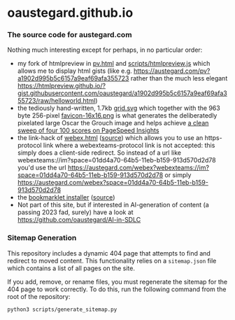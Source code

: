 # oaustegard.github.io
### The source code for austegard.com

Nothing much interesting except for perhaps, in no particular order:
* my fork of htmlpreview in [pv.html](https://github.com/oaustegard/oaustegard.github.io/blob/main/pv.html) and [scripts/htmlpreview.js](https://github.com/oaustegard/oaustegard.github.io/blob/main/scripts/htmlpreview.js) which allows me to display html gists (like e.g. https://austegard.com/pv?a1902d995b5c6157a9eaf69afa355723 rather than the much less elegant https://htmlpreview.github.io/?gist.githubusercontent.com/oaustegard/a1902d995b5c6157a9eaf69afa355723/raw/helloworld.html)
* the tediously hand-written, 1.7kb [grid.svg](https://github.com/oaustegard/oaustegard.github.io/blob/main/grid.svg) which together with the 963 byte 256-pixel [favicon-16x16.png](https://github.com/oaustegard/oaustegard.github.io/blob/main/favicon-16x16.png) is what generates the deliberatedly pixelated large Oscar the Grouch image and helps achieve [a clean sweep of four 100 scores on PageSpeed Insights](https://pagespeed.web.dev/analysis/https-austegard-com/6uxn95p7qw?form_factor=desktop)
* the link-hack of [webex.html](https://austegard.com/webex.html) ([source](https://github.com/oaustegard/oaustegard.github.io/blob/main/webex.html)) which allows you to use an https-protocol link where a webexteams-protocol link is not accepted: this simply does a client-side redirect. So instead of a url like webexteams://im?space=01dd4a70-64b5-11eb-b159-913d570d2d78 you'd use the url https://austegard.com/webex?webexteams://im?space=01dd4a70-64b5-11eb-b159-913d570d2d78 or simply https://austegard.com/webex?space=01dd4a70-64b5-11eb-b159-913d570d2d78
* the [bookmarklet installer](https://austegard.com/bookmarklet-installer.html) ([source](https://github.com/oaustegard/oaustegard.github.io/blob/main/bookmarklet-installer.html))
* Not part of this site, but if interested in AI-generation of content (a passing 2023 fad, surely) have a look at https://github.com/oaustegard/AI-in-SDLC 

### Sitemap Generation
This repository includes a dynamic 404 page that attempts to find and redirect to moved content. This functionality relies on a `sitemap.json` file which contains a list of all pages on the site.

If you add, remove, or rename files, you must regenerate the sitemap for the 404 page to work correctly. To do this, run the following command from the root of the repository:

```bash
python3 scripts/generate_sitemap.py
```

